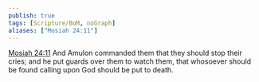 ```yaml
---
publish: true
tags: [Scripture/BoM, noGraph]
aliases: ["Mosiah 24:11"]
---
```

[Mosiah 24:11](https://churchofjesuschrist.org/study/scriptures/bofm/mosiah/24?lang=eng&id=p11#p11) And Amulon commanded them that they should stop their cries; and he put guards over them to watch them, that whosoever should be found calling upon God should be put to death.
